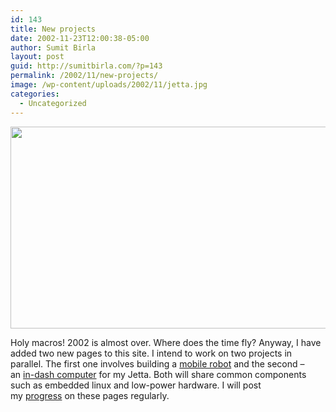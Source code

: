 ```yaml
---
id: 143
title: New projects
date: 2002-11-23T12:00:38-05:00
author: Sumit Birla
layout: post
guid: http://sumitbirla.com/?p=143
permalink: /2002/11/new-projects/
image: /wp-content/uploads/2002/11/jetta.jpg
categories:
  - Uncategorized
---
```

<a href="http://sumit.tampahost.net/2002/11/new-projects/jetta-crop/" rel="attachment wp-att-472"><img src="http://sumit.tampahost.net/wp-content/uploads/2002/11/jetta-crop.jpg" alt="" title="Volkswagen Jetta" width="700" height="323" class="alignleft size-full wp-image-472" srcset="https://sumitbirla.me/wp-content/uploads/2002/11/jetta-crop.jpg 700w, https://sumitbirla.me/wp-content/uploads/2002/11/jetta-crop-300x138.jpg 300w" sizes="(max-width: 700px) 100vw, 700px" /></a>

Holy macros! 2002 is almost over. Where does the time fly? Anyway, I have added two new pages to this site. I intend to work on two projects in parallel. The first one involves building a [mobile robot](http://sumit-old.tampahost.net/projects/mobilerobot.php) and the second &#8211; an [in-dash computer](http://sumit-old.tampahost.net/projects/indashpc/) for my Jetta. Both will share common components such as embedded linux and low-power hardware. I will post my [progress](http://sumit-old.tampahost.net/projects/progress.php) on these pages regularly.